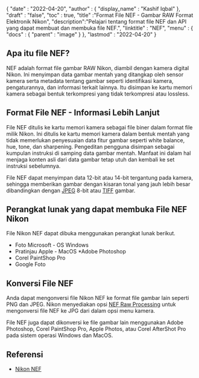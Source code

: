 {
  "date" : "2022-04-20",
  "author" : {
    "display_name" : "Kashif Iqbal"
},
  "draft" : "false",
  "toc" : true,
  "title" :"Format File NEF - Gambar RAW Format Elektronik Nikon",
  "description":"Pelajari tentang format file NEF dan API yang dapat membuat dan membuka file NEF.",
  "linktitle" : "NEF",
  "menu" : {
    "docs" : {
      "parent" : "image"
}
},
  "lastmod" : "2022-04-20"
}

## Apa itu file NEF?

NEF adalah format file gambar RAW Nikon, diambil dengan kamera digital Nikon. Ini menyimpan data gambar mentah yang ditangkap oleh sensor kamera serta metadata tentang gambar seperti identifikasi kamera, pengaturannya, dan informasi terkait lainnya. Itu disimpan ke kartu memori kamera sebagai bentuk terkompresi yang tidak terkompresi atau lossless.

## Format File NEF - Informasi Lebih Lanjut

File NEF ditulis ke kartu memori kamera sebagai file biner dalam format file milik Nikon. Ini ditulis ke kartu memori kamera dalam bentuk mentah yang tidak memerlukan penyesuaian data fitur gambar seperti white balance, hue, tone, dan sharpening. Pengeditan pengguna disimpan sebagai kumpulan instruksi di samping data gambar mentah. Manfaat ini dalam hal menjaga konten asli dari data gambar tetap utuh dan kembali ke set instruksi sebelumnya.

File NEF dapat menyimpan data 12-bit atau 14-bit tergantung pada kamera, sehingga memberikan gambar dengan kisaran tonal yang jauh lebih besar dibandingkan dengan [JPEG](/id/image/jpeg/) 8-bit atau [TIFF](/id/image/tiff/) gambar.

## Perangkat lunak yang dapat membuka File NEF Nikon

File Nikon NEF dapat dibuka menggunakan perangkat lunak berikut.

* Foto Microsoft - OS Windows
* Pratinjau Apple - MacOS
*Adobe Photoshop
* Corel PaintShop Pro
* Google Foto

## Konversi File NEF

Anda dapat mengonversi file Nikon NEF ke format file gambar lain seperti PNG dan JPEG. Nikon menyediakan opsi [NEF Raw Processing](https://onlinemanual.nikonimglib.com/z50/en/09_menu_guide_07_01.html) untuk mengonversi file NEF ke JPG dari dalam opsi menu kamera.

File NEF juga dapat dikonversi ke file gambar lain menggunakan Adobe Photoshop, Corel PaintShop Pro, Apple Photos, atau Corel AfterShot Pro pada sistem operasi Windows dan MacOS.

## Referensi ##

* [Nikon NEF](https://www.nikonusa.com/en/learn-and-explore/a/products-and-innovation/nikon-electronic-format-nef.html)

